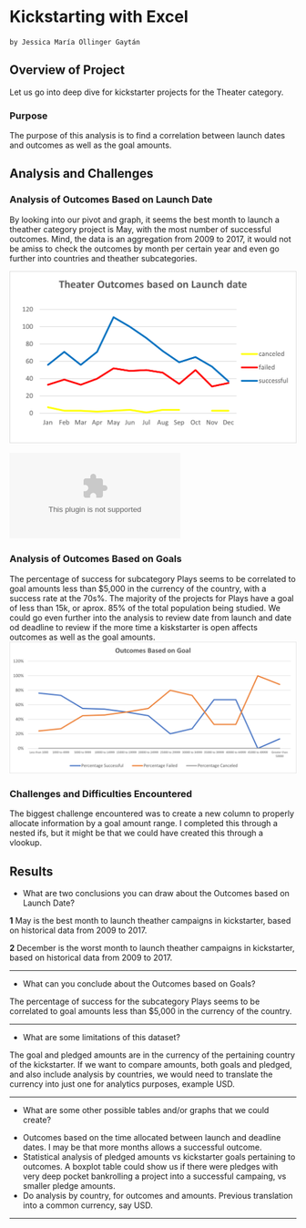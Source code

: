 # Kickstarting with Excel

    by Jessica María Ollinger Gaytán

## Overview of Project

Let us go into deep dive for kickstarter projects for the Theater category.

### Purpose

The purpose of this analysis is to find a correlation between launch dates and outcomes as well as the goal amounts.

## Analysis and Challenges


### Analysis of Outcomes Based on Launch Date

By looking into our pivot and graph, it seems the best month to launch a theather category project is May, with the most number of successful outcomes. Mind, the data is an aggregation from 2009 to 2017, it would not be amiss to check the outcomes by month per certain year and even go further into countries and theather subcategories.

![image_name](Theather_Outcomes_vs_Launch.png)

![filename](JMOG_Kickstarter_challenge.xlsx)


### Analysis of Outcomes Based on Goals

The percentage of success for subcategory Plays seems to be correlated to goal amounts less than $5,000 in the currency of the country, with a success rate at the 70s%. The majority of the projects for Plays have a goal of less than 15k, or aprox. 85% of the total population being studied. We could go even further into the analysis to review date from launch and date od deadline to review if the more time a kiskstarter is open affects outcomes as well as the goal amounts.
![image_name](Outcomes_vs_Goals.png)


### Challenges and Difficulties Encountered

The biggest challenge encountered was to create a new column to properly allocate information by a goal amount range. I completed this through a nested ifs, but it might be that we could have created this through a vlookup.


## Results

- What are two conclusions you can draw about the Outcomes based on Launch Date?

**1** May is the best month to launch theather campaigns in kickstarter, based on historical data from 2009 to 2017.

**2** December is the worst month to launch theather campaigns in kickstarter, based on historical data from 2009 to 2017.

---

- What can you conclude about the Outcomes based on Goals?

The percentage of success for the subcategory Plays seems to be correlated to goal amounts less than $5,000 in the currency of the country.

---

- What are some limitations of this dataset?

The goal and pledged amounts are in the currency of the pertaining country of the kickstarter. If we want to compare amounts, both goals and pledged, and also include analysis by countries, we would need to translate the currency into just one for analytics purposes, example USD.

---

- What are some other possible tables and/or graphs that we could create?

* Outcomes based on the time allocated between launch and deadline dates. I may be that more months allows a successful outcome.
* Statistical analysis of pledged amounts vs kickstarter goals pertaining to outcomes. A boxplot table could show us if there were pledges with very deep pocket bankrolling a project into a successful campaing, vs smaller pledge amounts.
* Do analysis by country, for outcomes and amounts. Previous translation into a common currency, say USD.

---

